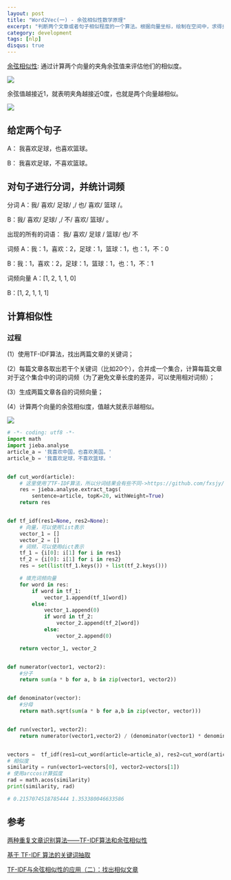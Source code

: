 ```yaml
---
layout: post
title: "Word2Vec(一) - 余弦相似性数学原理"
excerpt: "判断两个文章或者句子相似程度的一个算法。根据向量坐标，绘制在空间中，求得夹角的Cos值。Cos值越接近1，则说明夹角越小，即两向量相似。"
category: development
tags: [nlp]
disqus: true
---
```


[余弦相似性](https://zh.wikipedia.org/wiki/%E4%BD%99%E5%BC%A6%E7%9B%B8%E4%BC%BC%E6%80%A7): 通过计算两个向量的夹角余弦值来评估他们的相似度。

![](http://7xkeqi.com1.z0.glb.clouddn.com/chatbot/images/2017/06/bg2013032002.png)

余弦值越接近1，就表明夹角越接近0度，也就是两个向量越相似。

![](http://7xkeqi.com1.z0.glb.clouddn.com/chatbot/images/2017/06/bg2013032007.png)

## 给定两个句子
A： 我喜欢足球，也喜欢篮球。

B： 我喜欢足球，不喜欢篮球。


## 对句子进行分词，并统计词频
分词
A：我/ 喜欢/ 足球/ ,/ 也/ 喜欢/ 篮球 /。

B：我/ 喜欢/ 足球/ ,/ 不/ 喜欢/ 篮球/ 。

出现的所有的词语：
我/ 喜欢/ 足球 / 篮球/ 也/ 不

词频
A：我：1，喜欢：2，足球：1，篮球：1，也：1，不：0

B：我：1，喜欢：2，足球：1，篮球：1，也：1，不：1

词频向量
A：[1, 2, 1, 1, 0]

B：[1, 2, 1, 1, 1]

## 计算相似性

### 过程

(1）使用TF-IDF算法，找出两篇文章的关键词；

(2）每篇文章各取出若干个关键词（比如20个），合并成一个集合，计算每篇文章对于这个集合中的词的词频（为了避免文章长度的差异，可以使用相对词频）；

(3）生成两篇文章各自的词频向量；

(4）计算两个向量的余弦相似度，值越大就表示越相似。

![](https://camo.githubusercontent.com/26e22b617dc49ec67e4dea25f76b5c2138489917/687474703a2f2f692e696d6775722e636f6d2f7a717437556c732e706e67)

```python
# -*- coding: utf8 -*-
import math
import jieba.analyse
article_a = '我喜欢中国，也喜欢美国。'
article_b = '我喜欢足球，不喜欢篮球。'


def cut_word(article):
    # 这里使用了TF-IDF算法，所以分词结果会有些不同->https://github.com/fxsjy/jieba#3-关键词提取
    res = jieba.analyse.extract_tags(
        sentence=article, topK=20, withWeight=True)
    return res


def tf_idf(res1=None, res2=None):
    # 向量，可以使用list表示
    vector_1 = []
    vector_2 = []
    # 词频，可以使用dict表示
    tf_1 = {i[0]: i[1] for i in res1}
    tf_2 = {i[0]: i[1] for i in res2}
    res = set(list(tf_1.keys()) + list(tf_2.keys()))

    # 填充词频向量
    for word in res:
        if word in tf_1:
            vector_1.append(tf_1[word])
        else:
            vector_1.append(0)
            if word in tf_2:
                vector_2.append(tf_2[word])
            else:
                vector_2.append(0)

    return vector_1, vector_2


def numerator(vector1, vector2):
    #分子
    return sum(a * b for a, b in zip(vector1, vector2))


def denominator(vector):
    #分母
    return math.sqrt(sum(a * b for a,b in zip(vector, vector)))


def run(vector1, vector2):
    return numerator(vector1,vector2) / (denominator(vector1) * denominator(vector2))


vectors =  tf_idf(res1=cut_word(article=article_a), res2=cut_word(article=article_b))
# 相似度
similarity = run(vector1=vectors[0], vector2=vectors[1])
# 使用arccos计算弧度
rad = math.acos(similarity)
print(similarity, rad)

# 0.2157074518785444 1.353380046633586
```

## 参考
[两种重复文章识别算法——TF-IDF算法和余弦相似性](https://github.com/jamcplusplus/jamcplusplus.github.io/issues/7)

[基于 TF-IDF 算法的关键词抽取](https://github.com/fxsjy/jieba#基于-tf-idf-算法的关键词抽取)


[TF-IDF与余弦相似性的应用（二）：找出相似文章](http://www.ruanyifeng.com/blog/2013/03/cosine_similarity.html)
